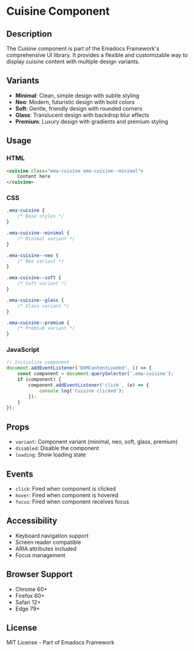 # Cuisine Component

## Description
The Cuisine component is part of the Emadocs Framework's comprehensive UI library. It provides a flexible and customizable way to display cuisine content with multiple design variants.

## Variants
- **Minimal**: Clean, simple design with subtle styling
- **Neo**: Modern, futuristic design with bold colors
- **Soft**: Gentle, friendly design with rounded corners
- **Glass**: Translucent design with backdrop blur effects
- **Premium**: Luxury design with gradients and premium styling

## Usage

### HTML
```html
<cuisine class="ema-cuisine ema-cuisine--minimal">
    Content here
</cuisine>
```

### CSS
```css
.ema-cuisine {
    /* Base styles */
}

.ema-cuisine--minimal {
    /* Minimal variant */
}

.ema-cuisine--neo {
    /* Neo variant */
}

.ema-cuisine--soft {
    /* Soft variant */
}

.ema-cuisine--glass {
    /* Glass variant */
}

.ema-cuisine--premium {
    /* Premium variant */
}
```

### JavaScript
```javascript
// Initialize component
document.addEventListener('DOMContentLoaded', () => {
    const component = document.querySelector('.ema-cuisine');
    if (component) {
        component.addEventListener('click', (e) => {
            console.log('Cuisine clicked');
        });
    }
});
```

## Props
- `variant`: Component variant (minimal, neo, soft, glass, premium)
- `disabled`: Disable the component
- `loading`: Show loading state

## Events
- `click`: Fired when component is clicked
- `hover`: Fired when component is hovered
- `focus`: Fired when component receives focus

## Accessibility
- Keyboard navigation support
- Screen reader compatible
- ARIA attributes included
- Focus management

## Browser Support
- Chrome 60+
- Firefox 60+
- Safari 12+
- Edge 79+

## License
MIT License - Part of Emadocs Framework
